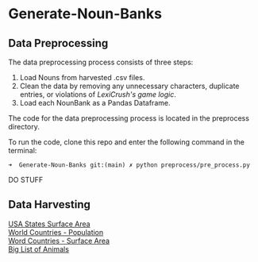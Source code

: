 # Generate-Noun-Banks

## Data Preprocessing

The data preprocessing process consists of three steps:

1. Load Nouns from harvested .csv files.
2. Clean the data by removing any unnecessary characters, duplicate entries, or violations of *LexiCrush's game logic*.
3. Load each NounBank as a Pandas Dataframe.

The code for the data preprocessing process is located in the preprocess directory.

To run the code, clone this repo and enter the following command in the terminal:

```
➜  Generate-Noun-Banks git:(main) ✗ python preprocess/pre_process.py
```

DO STUFF

## Data Harvesting
[USA States Surface Area](https://github.com/jakevdp/data-USstates/blob/master/state-areas.csv)<br>
[World Countries - Population](https://data.worldbank.org/indicator/SP.POP.TOTL)<br>
[Word Countries - Surface Area](https://data.worldbank.org/indicator/AG.SRF.TOTL.K2)<br>
[Big List of Animals](https://gist.github.com/atduskgreg/3cf8ef48cb0d29cf151bedad81553a54)<br>
